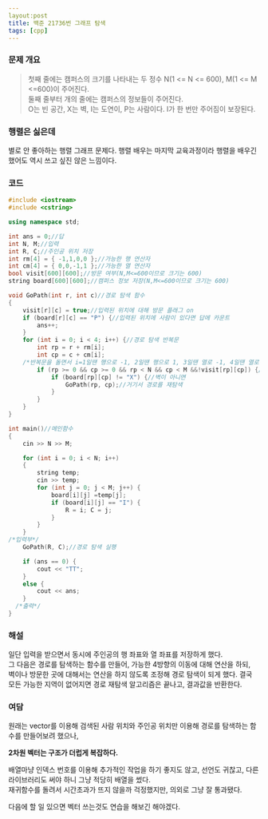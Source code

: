 ```yaml
---
layout:post
title: 백준 21736번 그래프 탐색
tags: [cpp]
---
```

### 문제 개요

> 첫째 줄에는 캠퍼스의 크기를 나타내는 두 정수  N(1 <= N <= 600), M(1 <= M <=600)이 주어진다.  
둘째 줄부터 개의 줄에는 캠퍼스의 정보들이 주어진다.  
O는 빈 공간, X는 벽, I는 도연이, P는 사람이다. I가 한 번만 주어짐이 보장된다.

### 행렬은 싫은데

별로 안 좋아하는 행렬 그래프 문제다.
행렬 배우는 마지막 교육과정이라 행렬을 배우긴 했어도 역시 쓰고 싶진 않은 느낌이다.

### 코드
```c++
#include <iostream>
#include <cstring>

using namespace std;

int ans = 0;//답
int N, M;//입력
int R, C;//주인공 위치 저장
int rm[4] = { -1,1,0,0 };//가능한 행 연산자
int cm[4] = { 0,0,-1,1 };//가능한 열 연산자
bool visit[600][600];//방문 여부(N,M<=600이므로 크기는 600)
string board[600][600];//캠퍼스 정보 저장(N,M<=600이므로 크기는 600)

void GoPath(int r, int c)//경로 탐색 함수
{
	visit[r][c] = true;//입력된 위치에 대해 방문 플래그 on
	if (board[r][c] == "P") {//입력된 위치에 사람이 있다면 답에 카운트
		ans++;
	}
	for (int i = 0; i < 4; i++) {//경로 탐색 반복문
		int rp = r + rm[i];
		int cp = c + cm[i];
    /*반복문을 돌면서 i=1일땐 행으로 -1, 2일땐 행으로 1, 3일땐 열로 -1, 4일땐 열로 1만큼 이동하도록 조정*/
		if (rp >= 0 && cp >= 0 && rp < N && cp < M &&!visit[rp][cp]) {//조정된 좌표가 캠퍼스 범위 내에 존재하고 방문한 적 없을때
			if (board[rp][cp] != "X") {//벽이 아니면
				GoPath(rp, cp);//거기서 경로를 재탐색
			}
		}
	}
}

int main()//메인함수
{
	cin >> N >> M;

	for (int i = 0; i < N; i++)
	{	
		string temp;
		cin >> temp;
		for (int j = 0; j < M; j++) {
			board[i][j] =temp[j];
			if (board[i][j] == "I") {
				R = i; C = j;
			}
		}
	}
/*입력부*/
	GoPath(R, C);//경로 탐색 실행

	if (ans == 0) {
		cout << "TT";
	}
	else {
		cout << ans;
	}
  /*출력*/
}
```

### 해설

일단 입력을 받으면서 동시에 주인공의 행 좌표와 열 좌표를 저장하게 했다.  
그 다음은 경로를 탐색하는 함수를 만들어, 가능한 4방향의 이동에 대해 연산을 하되,  
벽이나 방문한 곳에 대해서는 연산을 하지 않도록 조정해 경로 탐색이 되게 했다.
결국 모든 가능한 지역이 없어지면 경로 재탐색 알고리즘은 끝나고, 결과값을 반환한다.

### 여담

원래는 vector를 이용해 검색된 사람 위치와 주인공 위치만 이용해 경로를 탐색하는 함수를 만들어보려 했으나,

**2차원 벡터는 구조가 더럽게 복잡하다.** 

배열마냥 인덱스 번호를 이용해 추가적인 작업을 하기 좋지도 않고, 선언도 귀찮고, 다른 라이브러리도 써야 하니 그냥 적당히 배열을 썼다.  
재귀함수를 돌려서 시간초과가 뜨지 않을까 걱정했지만, 의외로 그냥 잘 통과됐다.

다음에 할 일 있으면 벡터 쓰는것도 연습을 해보긴 해야겠다.

